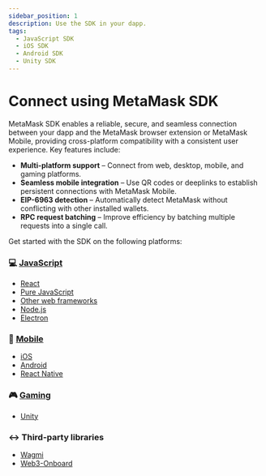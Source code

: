 ```yaml
---
sidebar_position: 1
description: Use the SDK in your dapp.
tags:
  - JavaScript SDK
  - iOS SDK
  - Android SDK
  - Unity SDK
---
```


# Connect using MetaMask SDK

MetaMask SDK enables a reliable, secure, and seamless connection between your dapp and the MetaMask
browser extension or MetaMask Mobile, providing cross-platform compatibility with a consistent user experience.
Key features include:

- **Multi-platform support** – Connect from web, desktop, mobile, and gaming platforms.
- **Seamless mobile integration** – Use QR codes or deeplinks to establish persistent connections
  with MetaMask Mobile.
- **EIP-6963 detection** – Automatically detect MetaMask without conflicting with other installed wallets.
- **RPC request batching** – Improve efficiency by batching multiple requests into a single call.

Get started with the SDK on the following platforms:

<div class="cards">
  <div class="card">
    <div class="card__header">
      <h3>💻 <a href="/wallet/connect/metamask-sdk/javascript">JavaScript</a></h3>
    </div>
    <div class="card__body">
      <ul>
        <li><a href="/wallet/connect/metamask-sdk/javascript/react">React</a></li>
        <li><a href="/wallet/connect/metamask-sdk/javascript/pure-js">Pure JavaScript</a></li>
        <li><a href="/wallet/connect/metamask-sdk/javascript/other-web-frameworks">Other web frameworks</a></li>
        <li><a href="/wallet/connect/metamask-sdk/javascript/nodejs">Node.js</a></li>
        <li><a href="/wallet/connect/metamask-sdk/javascript/electron">Electron</a></li>
      </ul>
    </div>
  </div>
  <div class="card">
    <div class="card__header">
      <h3>📱 <a href="/wallet/connect/metamask-sdk/mobile">Mobile</a></h3>
    </div>
    <div class="card__body">
      <ul>
        <li><a href="/wallet/connect/metamask-sdk/mobile/ios">iOS</a></li>
        <li><a href="/wallet/connect/metamask-sdk/mobile/android">Android</a></li>
        <li><a href="/wallet/connect/metamask-sdk/mobile/react-native">React Native</a></li>
      </ul>
    </div>
  </div>
  <div class="card">
    <div class="card__header">
      <h3>🎮 <a href="/wallet/connect/metamask-sdk/gaming">Gaming</a></h3>
    </div>
    <div class="card__body">
      <ul>
        <li><a href="/wallet/connect/metamask-sdk/gaming/unity">Unity</a></li>
      </ul>
    </div>
  </div>
</div>
<div class="card margin-bottom--lg">
  <div class="card__header">
    <h3>↔️ Third-party libraries</h3>
  </div>
  <div class="card__body">
    <ul>
      <li><a href="/wallet/connect/3rd-party-libraries/wagmi">Wagmi</a></li>
      <li><a href="/wallet/connect/3rd-party-libraries/web3-onboard">Web3-Onboard</a></li>
    </ul>
  </div>
</div>

